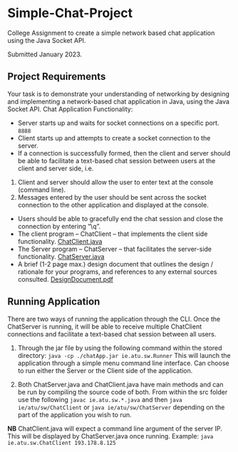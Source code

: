 # Simple-Chat-Project
College Assignment to create a simple network based chat application using the Java Socket API.

Submitted January 2023.

## Project Requirements

Your task is to demonstrate your understanding of networking by designing and
implementing a network-based chat application in Java, using the Java Socket API.
Chat Application Functionality:
- Server starts up and waits for socket connections on a specific port. `8888`
- Client starts up and attempts to create a socket connection to the server.
- If a connection is successfully formed, then the client and server should be able
to facilitate a text-based chat session between users at the client and server
side, i.e.
1. Client and server should allow the user to enter text at the console
(command line).
2. Messages entered by the user should be sent across the socket
connection to the other application and displayed at the console.
- Users should be able to gracefully end the chat session and close the
connection by entering “\q”.
- The client program – ChatClient – that implements the client side
functionality. [ChatClient.java](https://github.com/RichDaly/Simple_Chat_Project/blob/main/src/ie/atu/sw/ChatClient.java)
- The Server program – ChatServer – that facilitates the server-side
functionality. [ChatServer.java](https://github.com/RichDaly/Simple_Chat_Project/blob/main/src/ie/atu/sw/ChatServer.java)
- A brief (1-2 page max.) design document that outlines the design / rationale for
your programs, and references to any external sources consulted. [DesignDocument.pdf](https://github.com/RichDaly/Simple_Chat_Project/blob/main/DesignDocument.pdf)

## Running Application

There are two ways of running the application through the CLI. Once the ChatServer is running, it will be able to receive multiple ChatClient connections and facilitate a text-based chat session between all users.

1. Through the jar file by using the following command within the stored directory:
`java -cp ./chatApp.jar ie.atu.sw.Runner`
This will launch the application through a simple menu command line interface. Can choose
to run either the Server or the Client side of the application.

2. Both ChatServer.java and ChatClient.java have main methods and can be run by compiling
the source code of both. From within the src folder use the following `javac ie.atu.sw.*.java` and then `java ie/atu/sw/ChatClient` or `java ie/atu/sw/ChatServer` depending on the part of the application you wish to run.

**NB** ChatClient.java will expect a command line argument of the server IP. This will be
displayed by ChatServer.java once running.
Example: `java ie.atu.sw.ChatClient 193.178.8.125`
